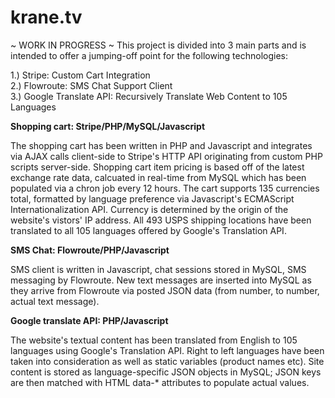 # krane.tv
~ WORK IN PROGRESS ~
This project is divided into 3 main parts and is intended to offer a jumping-off point for the following technologies:

1.) Stripe: Custom Cart Integration<br>
2.) Flowroute: SMS Chat Support Client<br>
3.) Google Translate API: Recursively Translate Web Content to 105 Languages<br>

<b>Shopping cart: Stripe/PHP/MySQL/Javascript</b>

The shopping cart has been written in PHP and Javascript and integrates via AJAX calls client-side to Stripe's HTTP API originating from custom PHP scripts server-side. Shopping cart item pricing is based off of the latest exchange rate data, calcuated in real-time from MySQL which has been populated via a chron job every 12 hours. The cart supports 135 currencies total, formatted by language preference via Javascript's ECMAScript Internationalization API. Currency is determined by the origin of the website's vistors' IP address. All 493 USPS  shipping locations have been translated to all 105 languages offered by Google's Translation API.

<b>SMS Chat: Flowroute/PHP/Javascript</b>

SMS client is written in Javascript, chat sessions stored in MySQL, SMS messaging by Flowroute. New text messages are inserted into MySQL as they arrive from Flowroute via posted JSON data (from number, to number, actual text message). 

<b>Google translate API: PHP/Javascript</b> 

The website's textual content has been translated from English to 105 languages using Google's Translation API. Right to left languages have been taken into consideration as well as static variables (product names etc). Site content is stored as language-specific JSON objects in MySQL; JSON keys are then matched with HTML data-* attributes to populate actual values.
